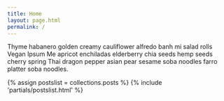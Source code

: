 ```yaml
---
title: Home
layout: page.html
permalink: /
---
```


Thyme habanero golden creamy cauliflower alfredo banh mi salad rolls Vegan Ipsum Me apricot enchiladas elderberry chia seeds hemp seeds cherry spring Thai dragon pepper asian pear sesame soba noodles farro platter soba noodles.

{% assign postslist = collections.posts %}
{% include 'partials/postslist.html' %}
